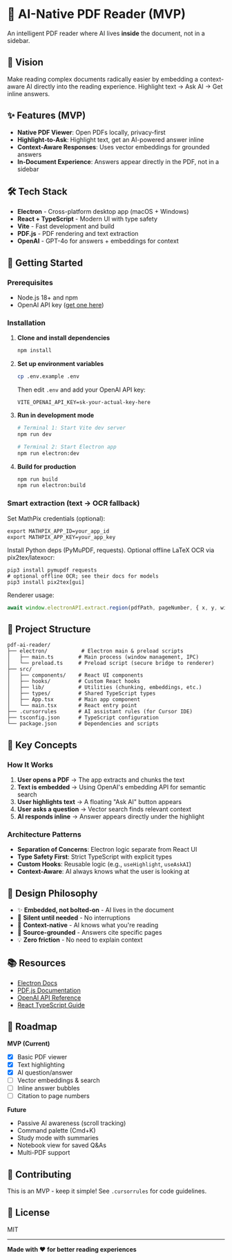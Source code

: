 # 🧠 AI-Native PDF Reader (MVP)

An intelligent PDF reader where AI lives **inside** the document, not in a sidebar.

## 🎯 Vision

Make reading complex documents radically easier by embedding a context-aware AI directly into the reading experience. Highlight text → Ask AI → Get inline answers.

## ✨ Features (MVP)

- **Native PDF Viewer**: Open PDFs locally, privacy-first
- **Highlight-to-Ask**: Highlight text, get an AI-powered answer inline
- **Context-Aware Responses**: Uses vector embeddings for grounded answers
- **In-Document Experience**: Answers appear directly in the PDF, not in a sidebar

## 🛠️ Tech Stack

- **Electron** - Cross-platform desktop app (macOS + Windows)
- **React + TypeScript** - Modern UI with type safety
- **Vite** - Fast development and build
- **PDF.js** - PDF rendering and text extraction
- **OpenAI** - GPT-4o for answers + embeddings for context

## 🚀 Getting Started

### Prerequisites

- Node.js 18+ and npm
- OpenAI API key ([get one here](https://platform.openai.com/api-keys))

### Installation

1. **Clone and install dependencies**

   ```bash
   npm install
   ```

2. **Set up environment variables**

   ```bash
   cp .env.example .env
   ```

   Then edit `.env` and add your OpenAI API key:

   ```
   VITE_OPENAI_API_KEY=sk-your-actual-key-here
   ```

3. **Run in development mode**

   ```bash
   # Terminal 1: Start Vite dev server
   npm run dev

   # Terminal 2: Start Electron app
   npm run electron:dev
   ```

4. **Build for production**
   ```bash
   npm run build
   npm run electron:build
   ```

### Smart extraction (text → OCR fallback)

Set MathPix credentials (optional):

```
export MATHPIX_APP_ID=your_app_id
export MATHPIX_APP_KEY=your_app_key
```

Install Python deps (PyMuPDF, requests). Optional offline LaTeX OCR via pix2tex/latexocr:

```
pip3 install pymupdf requests
# optional offline OCR; see their docs for models
pip3 install pix2tex[gui]
```

Renderer usage:

```ts
await window.electronAPI.extract.region(pdfPath, pageNumber, { x, y, width, height });
```

## 📁 Project Structure

```
pdf-ai-reader/
├── electron/           # Electron main & preload scripts
│   ├── main.ts        # Main process (window management, IPC)
│   └── preload.ts     # Preload script (secure bridge to renderer)
├── src/
│   ├── components/    # React UI components
│   ├── hooks/         # Custom React hooks
│   ├── lib/           # Utilities (chunking, embeddings, etc.)
│   ├── types/         # Shared TypeScript types
│   ├── App.tsx        # Main app component
│   └── main.tsx       # React entry point
├── .cursorrules       # AI assistant rules (for Cursor IDE)
├── tsconfig.json      # TypeScript configuration
└── package.json       # Dependencies and scripts
```

## 🧩 Key Concepts

### How It Works

1. **User opens a PDF** → The app extracts and chunks the text
2. **Text is embedded** → Using OpenAI's embedding API for semantic search
3. **User highlights text** → A floating "Ask AI" button appears
4. **User asks a question** → Vector search finds relevant context
5. **AI responds inline** → Answer appears directly under the highlight

### Architecture Patterns

- **Separation of Concerns**: Electron logic separate from React UI
- **Type Safety First**: Strict TypeScript with explicit types
- **Custom Hooks**: Reusable logic (e.g., `useHighlight`, `useAskAI`)
- **Context-Aware**: AI always knows what the user is looking at

## 🎨 Design Philosophy

- ✨ **Embedded, not bolted-on** - AI lives in the document
- 🤫 **Silent until needed** - No interruptions
- 🧠 **Context-native** - AI knows what you're reading
- 📍 **Source-grounded** - Answers cite specific pages
- 💡 **Zero friction** - No need to explain context

## 📚 Resources

- [Electron Docs](https://www.electronjs.org/docs)
- [PDF.js Documentation](https://mozilla.github.io/pdf.js/)
- [OpenAI API Reference](https://platform.openai.com/docs)
- [React TypeScript Guide](https://react-typescript-cheatsheet.netlify.app/)

## 🚧 Roadmap

**MVP (Current)**

- [x] Basic PDF viewer
- [x] Text highlighting
- [x] AI question/answer
- [ ] Vector embeddings & search
- [ ] Inline answer bubbles
- [ ] Citation to page numbers

**Future**

- Passive AI awareness (scroll tracking)
- Command palette (Cmd+K)
- Study mode with summaries
- Notebook view for saved Q&As
- Multi-PDF support

## 🤝 Contributing

This is an MVP - keep it simple! See `.cursorrules` for code guidelines.

## 📄 License

MIT

---

**Made with ❤️ for better reading experiences**
